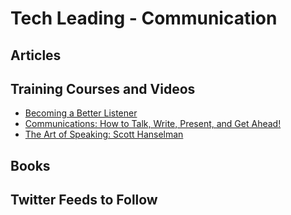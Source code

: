 # Tech Leading - Communication

## Articles


## Training Courses and Videos

- [Becoming a Better Listener](https://app.pluralsight.com/library/courses/becoming-better-listener)
- [Communications: How to Talk, Write, Present, and Get Ahead!](https://app.pluralsight.com/library/courses/communication-skills)
- [The Art of Speaking: Scott Hanselman](https://app.pluralsight.com/library/courses/hanselman-speaking)

## Books


## Twitter Feeds to Follow